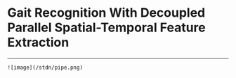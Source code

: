# Gait Recognition With Decoupled Parallel Spatial-Temporal Feature Extraction
---
```
![image](/stdn/pipe.png)
```
